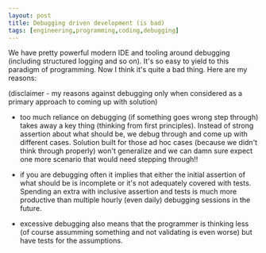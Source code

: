 ```yaml
---
layout: post
title: Debugging driven development (is bad)
tags: [engineering,programming,coding,debugging]
---
```



We have pretty powerful modern IDE and tooling around debugging (including structured logging and so on). It's so easy to yield to this paradigm of programming. Now I think it's quite a bad thing. Here are my reasons:

(disclaimer - my reasons against debugging only when considered as a primary approach to coming up with solution)

- too much reliance on debugging (if something goes wrong step through) takes away a key thing (thinking from first principles). Instead of strong assertion about what should be, we debug through and come up with different cases. Solution built for those ad hoc cases (because we didn't think through properly) won't generalize and we can damn sure expect one more scenario that would need stepping through!!

- if you are debugging often it implies that either the initial assertion of what should be is incomplete or it's not adequately covered with tests. Spending an extra with inclusive assertion and tests is much more productive than multiple hourly (even daily) debugging sessions in the future.

- excessive debugging also means that the programmer is thinking less (of course assumming something and not validating is even worse) but have tests for the assumptions.


